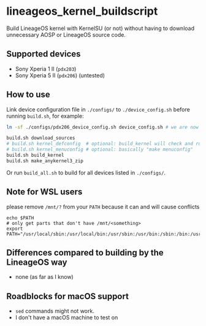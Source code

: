 # lineageos_kernel_buildscript

Build LineageOS kernel with KernelSU (or not) without having to download unnecessary AOSP or LineageOS source code.

## Supported devices

- Sony Xperia 1 II (`pdx203`)
- Sony Xperia 5 II (`pdx206`) (untested)

## How to use

Link device configuration file in `./configs/` to `./device_config.sh` before running `build.sh`, for example:

```bash
ln -sf ./configs/pdx206_device_config.sh device_config.sh # we are now building for pdx206
```

```bash
build.sh download_sources
# build.sh kernel_defconfig  # optional: build_kernel will check and run it for you if it can't find .config
# build.sh kernel_menuconfig # optional: basically "make menuconfig"
build.sh build_kernel
build.sh make_anykernel3_zip
```

Or run `build_all.sh` to build for all devices listed in `./configs/`.

## Note for WSL users

please remove `/mnt/?` from your `PATH` because it can and will cause conflicts

```
echo $PATH
# only get parts that don't have /mnt/<something>
export PATH="/usr/local/sbin:/usr/local/bin:/usr/sbin:/usr/bin:/sbin:/bin:/usr/games:/usr/local/games:/usr/lib/wsl/lib"
```

## Differences compared to building by the LineageOS way

- none (as far as I know)

## Roadblocks for macOS support

- `sed` commands might not work.
- I don't have a macOS machine to test on
